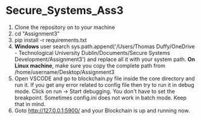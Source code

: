 # Secure_Systems_Ass3
1. Clone the repository on to your machine
2. cd "Assignment3" 
3. pip install -r requirements.txt
4. **Windows** user search sys.path.append('/Users/Thomas Duffy/OneDrive - Technological University Dublin/Documents/Secure Systems Development/Assignment3') and replace all it with your system path. 
   **On Linux machine**, make sure you copy the complete path from /home/username/Desktop/Assignment3
5. Open VSCODE and go to blockchain.py file inside the core directory and run it. If you get any error related to config file then try to run it in debug mode. Click on run -> Start debugging. You don't have to set the breakpoint. Sometimes config.ini does not work in batch mode. Keep that in mind.
6. Goto http://127.0.0.1:5900/ and your Blockchain is up and running now.
